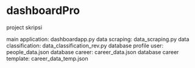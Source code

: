 # dashboardPro
 project skripsi

 main application: dashboardapp.py
 data scraping: data_scraping.py
 data classification: data_classification_rev.py
 database profile user: people_data.json
 database career: career_data.json
 database career template: career_data_temp.json
